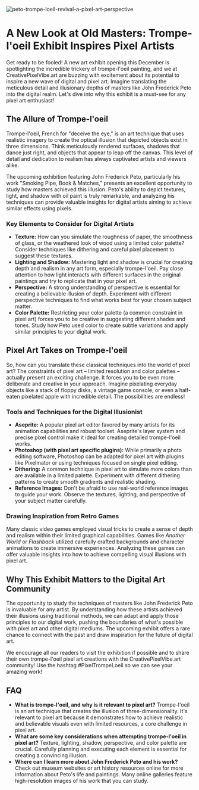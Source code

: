 ![peto-trompe-loeil-revival-a-pixel-art-perspective](https://images.pexels.com/photos/18069362/pexels-photo-18069362.png?auto=compress&cs=tinysrgb&fit=crop&h=627&w=1200)

# A New Look at Old Masters: Trompe-l'oeil Exhibit Inspires Pixel Artists

Get ready to be fooled! A new art exhibit opening this December is spotlighting the incredible trickery of trompe-l'oeil painting, and we at CreativePixelVibe.art are buzzing with excitement about its potential to inspire a new wave of digital and pixel art. Imagine translating the meticulous detail and illusionary depths of masters like John Frederick Peto into the digital realm. Let's dive into why this exhibit is a must-see for any pixel art enthusiast!

## The Allure of Trompe-l'oeil

Trompe-l'oeil, French for "deceive the eye," is an art technique that uses realistic imagery to create the optical illusion that depicted objects exist in three dimensions. Think meticulously rendered surfaces, shadows that dance just right, and objects that appear to leap off the canvas. This level of detail and dedication to realism has always captivated artists and viewers alike.

The upcoming exhibition featuring John Frederick Peto, particularly his work "Smoking Pipe, Book & Matches," presents an excellent opportunity to study how masters achieved this illusion. Peto's ability to depict textures, light, and shadow with oil paint is truly remarkable, and analyzing his techniques can provide valuable insights for digital artists aiming to achieve similar effects using pixels.

### Key Elements to Consider for Digital Artists

*   **Texture:** How can you simulate the roughness of paper, the smoothness of glass, or the weathered look of wood using a limited color palette? Consider techniques like dithering and careful pixel placement to suggest these textures.
*   **Lighting and Shadow:** Mastering light and shadow is crucial for creating depth and realism in any art form, especially trompe-l'oeil. Pay close attention to how light interacts with different surfaces in the original paintings and try to replicate that in your pixel art.
*   **Perspective:** A strong understanding of perspective is essential for creating a believable illusion of depth. Experiment with different perspective techniques to find what works best for your chosen subject matter.
*   **Color Palette:** Restricting your color palette (a common constraint in pixel art) forces you to be creative in suggesting different shades and tones. Study how Peto used color to create subtle variations and apply similar principles to your digital work.

## Pixel Art Takes on Trompe-l'oeil

So, how can you translate these classical techniques into the world of pixel art? The constraints of pixel art – limited resolution and color palettes – actually present an exciting challenge. It forces you to be even more deliberate and creative in your approach. Imagine pixelating everyday objects like a stack of floppy disks, a vintage game console, or even a half-eaten pixelated apple with incredible detail. The possibilities are endless!

### Tools and Techniques for the Digital Illusionist

*   **Aseprite:** A popular pixel art editor favored by many artists for its animation capabilities and robust toolset. Aseprite's layer system and precise pixel control make it ideal for creating detailed trompe-l'oeil works.
*   **Photoshop (with pixel art specific plugins):** While primarily a photo editing software, Photoshop can be adapted for pixel art with plugins like Pixelmator or using techniques focused on single pixel editing.
*   **Dithering:** A common technique in pixel art to simulate more colors than are available in a limited palette. Experiment with different dithering patterns to create smooth gradients and realistic shading.
*   **Reference Images:** Don't be afraid to use real-world reference images to guide your work. Observe the textures, lighting, and perspective of your subject matter carefully.

### Drawing Inspiration from Retro Games

Many classic video games employed visual tricks to create a sense of depth and realism within their limited graphical capabilities. Games like *Another World* or *Flashback* utilized carefully crafted backgrounds and character animations to create immersive experiences. Analyzing these games can offer valuable insights into how to achieve compelling visual illusions with pixel art.

## Why This Exhibit Matters to the Digital Art Community

The opportunity to study the techniques of masters like John Frederick Peto is invaluable for any artist. By understanding how these artists achieved their illusions using traditional methods, we can adapt and apply those principles to our digital work, pushing the boundaries of what's possible with pixel art and other digital mediums. The upcoming exhibit offers a rare chance to connect with the past and draw inspiration for the future of digital art.

We encourage all our readers to visit the exhibition if possible and to share their own trompe-l'oeil pixel art creations with the CreativePixelVibe.art community! Use the hashtag #PixelTrompeLoeil so we can see your amazing work!

## FAQ

*   **What is trompe-l'oeil, and why is it relevant to pixel art?** Trompe-l'oeil is an art technique that creates the illusion of three-dimensionality. It's relevant to pixel art because it demonstrates how to achieve realistic and believable visuals even with limited resources, a core challenge in pixel art.
*   **What are some key considerations when attempting trompe-l'oeil in pixel art?** Texture, lighting, shadow, perspective, and color palette are crucial. Carefully planning and executing each element is essential for creating a convincing illusion.
*   **Where can I learn more about John Frederick Peto and his work?** Check out museum websites or art history resources online for more information about Peto's life and paintings. Many online galleries feature high-resolution images of his work that you can study.
